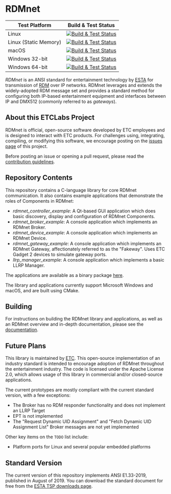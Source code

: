 # RDMnet

| Test Platform         | Build & Test Status |
|-----------------------|:-------------------:|
| Linux                 | [![Build & Test Status][linux-build-badge]][azure-devops-link] |
| Linux (Static Memory) | [![Build & Test Status][linux-static-build-badge]][azure-devops-link] |
| macOS                 | [![Build & Test Status][macos-build-badge]][azure-devops-link] |
| Windows 32-bit        | [![Build & Test Status][win32-build-badge]][azure-devops-link] |
| Windows 64-bit        | [![Build & Test Status][win64-build-badge]][azure-devops-link] |

[win32-build-badge]: https://dev.azure.com/ETCLabs/RDMnet/_apis/build/status/ETCLabs.RDMnet?branchName=develop&stageName=Build%20and%20Test%20RDMnet&jobName=Windows&configuration=Windows%20Win32
[win64-build-badge]: https://dev.azure.com/ETCLabs/RDMnet/_apis/build/status/ETCLabs.RDMnet?branchName=develop&stageName=Build%20and%20Test%20RDMnet&jobName=Windows&configuration=Windows%20x64
[macos-build-badge]: https://dev.azure.com/ETCLabs/RDMnet/_apis/build/status/ETCLabs.RDMnet?branchName=develop&stageName=Build%20and%20Test%20RDMnet&jobName=macOS
[linux-build-badge]: https://dev.azure.com/ETCLabs/RDMnet/_apis/build/status/ETCLabs.RDMnet?branchName=develop&stageName=Build%20and%20Test%20RDMnet&jobName=Linux
[linux-static-build-badge]: https://dev.azure.com/ETCLabs/RDMnet/_apis/build/status/ETCLabs.RDMnet?branchName=develop&stageName=Build%20and%20Test%20RDMnet&jobName=Linux%20(Static%20Memory)
[azure-devops-link]: https://dev.azure.com/ETCLabs/RDMnet/_build/latest?definitionId=2&branchName=develop

*RDMnet* is an ANSI standard for entertainment technology by
[ESTA](http://tsp.esta.org) for transmission of [RDM](http://www.rdmprotocol.org)
over IP networks. RDMnet leverages and extends the widely-adopted RDM message
set and provides a standard method for configuring both IP-based entertainment
equipment and interfaces between IP and DMX512 (commonly referred to as
*gateways*).

## About this ETCLabs Project

RDMnet is official, open-source software developed by ETC employees and is
designed to interact with ETC products. For challenges using, integrating,
compiling, or modifying this software, we encourage posting on the
[issues page](https://github.com/ETCLabs/RDMnet/issues) of this project.

Before posting an issue or opening a pull request, please read the
[contribution guidelines](./CONTRIBUTING.md).

## Repository Contents

This repository contains a C-language library for core RDMnet communication. It
also contains example applications that demonstrate the roles of Components in
RDMnet:

* *rdmnet_controller_example*: A Qt-based GUI application which does basic discovery,
display and configuration of RDMnet Components.
* *rdmnet_broker_example*: A console application which implements an RDMnet Broker.
* *rdmnet_device_example*: A console application which implements an RDMnet Device.
* *rdmnet_gateway_example*: A console application which implements an RDMnet Gateway,
  affectionately referred to as the "Fakeway". Uses ETC Gadget 2 devices to
  simulate gateway ports.
* *llrp_manager_example*: A console application which implements a basic LLRP Manager.

The applications are available as a binary package
[here](https://etclabs.github.io/RDMnet).

The library and applications currently support Microsoft Windows and macOS, and
are built using CMake.

## Building

For instructions on building the RDMnet library and applications, as well as an
RDMnet overview and in-depth documentation, please see the
[documentation](https://etclabs.github.io/RDMnet/docs/index.html).

## Future Plans

This library is maintained by [ETC](http://www.etcconnect.com). This
open-source implementation of an industry standard is intended to encourage
adoption of RDMnet throughout the entertainment industry. The code is licensed
under the Apache License 2.0, which allows usage of this library in commercial
and/or closed-source applications.

The current prototypes are mostly compliant with the current standard version,
with a few exceptions:

* The Broker has no RDM responder functionality and does not implement an LLRP 
  Target
* EPT is not implemented
* The "Request Dynamic UID Assignment" and "Fetch Dynamic UID Assignment List"
  Broker messages are not yet implemented

Other key items on the `TODO` list include:

* Platform ports for Linux and several popular embedded platforms

## Standard Version

The current version of this repository implements ANSI E1.33-2019, published in
August of 2019. You can download the standard document for free from the
[ESTA TSP downloads page](https://tsp.esta.org/tsp/documents/published_docs.php).
